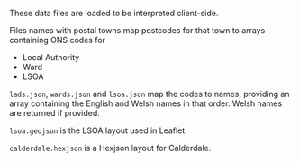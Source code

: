 These data files are loaded to be interpreted client-side.

Files names with postal towns map postcodes for that town to arrays containing
ONS codes for

- Local Authority
- Ward
- LSOA

`lads.json`, `wards.json` and `lsoa.json` map the codes to names, providing an
array containing the English and Welsh names in that order. Welsh names are
returned if provided.

`lsoa.geojson` is the LSOA layout used in Leaflet.

`calderdale.hexjson` is a Hexjson layout for Calderdale.
